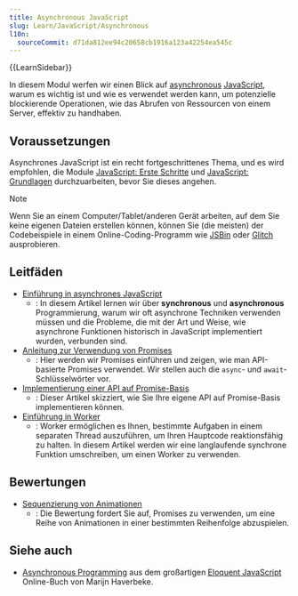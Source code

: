 ```yaml
---
title: Asynchronous JavaScript
slug: Learn/JavaScript/Asynchronous
l10n:
  sourceCommit: d71da812ee94c20658cb1916a123a42254ea545c
---
```


{{LearnSidebar}}

In diesem Modul werfen wir einen Blick auf [asynchronous](/de/docs/Glossary/asynchronous) [JavaScript](/de/docs/Glossary/JavaScript), warum es wichtig ist und wie es verwendet werden kann, um potenzielle blockierende Operationen, wie das Abrufen von Ressourcen von einem Server, effektiv zu handhaben.

## Voraussetzungen

Asynchrones JavaScript ist ein recht fortgeschrittenes Thema, und es wird empfohlen, die Module [JavaScript: Erste Schritte](/de/docs/Learn/JavaScript/First_steps) und [JavaScript: Grundlagen](/de/docs/Learn/JavaScript/Building_blocks) durchzuarbeiten, bevor Sie dieses angehen.

> [!NOTE]
> Wenn Sie an einem Computer/Tablet/anderen Gerät arbeiten, auf dem Sie keine eigenen Dateien erstellen können, können Sie (die meisten) der Codebeispiele in einem Online-Coding-Programm wie [JSBin](https://jsbin.com/) oder [Glitch](https://glitch.com/) ausprobieren.

## Leitfäden

- [Einführung in asynchrones JavaScript](/de/docs/Learn/JavaScript/Asynchronous/Introducing)
  - : In diesem Artikel lernen wir über **synchronous** und **asynchronous** Programmierung, warum wir oft asynchrone Techniken verwenden müssen und die Probleme, die mit der Art und Weise, wie asynchrone Funktionen historisch in JavaScript implementiert wurden, verbunden sind.
- [Anleitung zur Verwendung von Promises](/de/docs/Learn/JavaScript/Asynchronous/Promises)
  - : Hier werden wir Promises einführen und zeigen, wie man API-basierte Promises verwendet. Wir stellen auch die `async`- und `await`-Schlüsselwörter vor.
- [Implementierung einer API auf Promise-Basis](/de/docs/Learn/JavaScript/Asynchronous/Implementing_a_promise-based_API)
  - : Dieser Artikel skizziert, wie Sie Ihre eigene API auf Promise-Basis implementieren können.
- [Einführung in Worker](/de/docs/Learn/JavaScript/Asynchronous/Introducing_workers)
  - : Worker ermöglichen es Ihnen, bestimmte Aufgaben in einem separaten Thread auszuführen, um Ihren Hauptcode reaktionsfähig zu halten. In diesem Artikel werden wir eine langlaufende synchrone Funktion umschreiben, um einen Worker zu verwenden.

## Bewertungen

- [Sequenzierung von Animationen](/de/docs/Learn/JavaScript/Asynchronous/Sequencing_animations)
  - : Die Bewertung fordert Sie auf, Promises zu verwenden, um eine Reihe von Animationen in einer bestimmten Reihenfolge abzuspielen.

## Siehe auch

- [Asynchronous Programming](https://eloquentjavascript.net/11_async.html) aus dem großartigen [Eloquent JavaScript](https://eloquentjavascript.net/) Online-Buch von Marijn Haverbeke.
